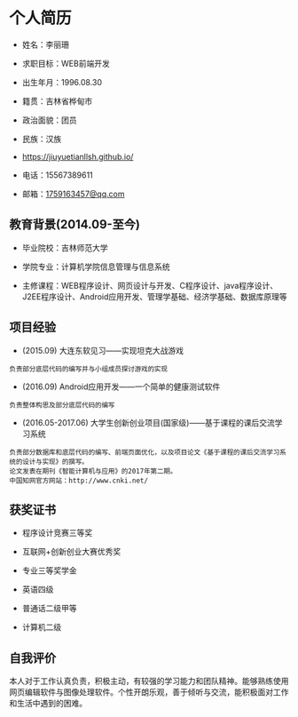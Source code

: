 # 个人简历


* 姓名：李丽珊

* 求职目标：WEB前端开发

* 出生年月：1996.08.30

* 籍贯：吉林省桦甸市

* 政治面貌：团员

* 民族：汉族

* https://jiuyuetianllsh.github.io/

* 电话：15567389611

* 邮箱：1759163457@qq.com

## 教育背景(2014.09-至今)

* 毕业院校：吉林师范大学

* 学院专业：计算机学院信息管理与信息系统

* 主修课程：WEB程序设计、网页设计与开发、C程序设计、java程序设计、J2EE程序设计、Android应用开发、管理学基础、经济学基础、数据库原理等

## 项目经验

* (2015.09) 大连东软见习——实现坦克大战游戏
　
```
负责部分底层代码的编写并与小组成员探讨游戏的实现
```
* (2016.09) Android应用开发——一个简单的健康测试软件
```
负责整体构思及部分底层代码的编写
```
* (2016.05-2017.06) 大学生创新创业项目(国家级)——基于课程的课后交流学习系统
```
负责部分数据库和底层代码的编写、前端页面优化，以及项目论文《基于课程的课后交流学习系统的设计与实现》的撰写。
论文发表在期刊《智能计算机与应用》的2017年第二期。
中国知网官方网站：http://www.cnki.net/
``` 
 
## 获奖证书


* 程序设计竞赛三等奖

* 互联网+创新创业大赛优秀奖 

* 专业三等奖学金

* 英语四级

* 普通话二级甲等

* 计算机二级


## 自我评价

本人对于工作认真负责，积极主动，有较强的学习能力和团队精神。能够熟练使用网页编辑软件与图像处理软件。个性开朗乐观，善于倾听与交流，能积极面对工作和生活中遇到的困难。
